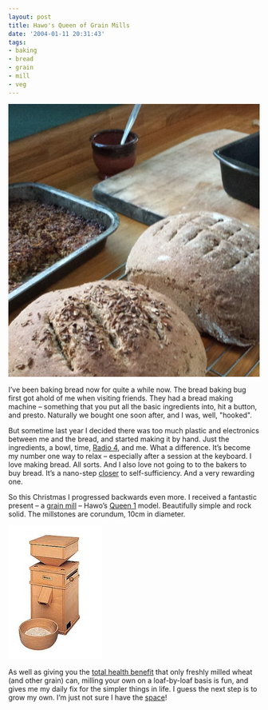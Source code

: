 ```yaml
---
layout: post
title: Hawo's Queen of Grain Mills
date: '2004-01-11 20:31:43'
tags:
- baking
- bread
- grain
- mill
- veg
---
```


![bread](/content/images/2018/02/Screen-Shot-2018-02-28-at-14.28.22.png)

I’ve been baking bread now for quite a while now. The bread baking bug first got ahold of me when visiting friends. They had a bread making machine – something that you put all the basic ingredients into, hit a button, and presto. Naturally we bought one soon after, and I was, well, "hooked".

But sometime last year I decided there was too much plastic and electronics between me and the bread, and started making it by hand. Just the ingredients, a bowl, time, [Radio 4](http://www.bbc.co.uk/radio4/), and me. What a difference. It’s become my number one way to relax – especially after a session at the keyboard. I love making bread. All sorts. And I also love not going to to the bakers to buy bread. It’s a nano-step [closer](/2003/01/20/a-new-year-and-a-new-approach/) to self-sufficiency. And a very rewarding one.

So this Christmas I progressed backwards even more. I received a fantastic present – a [grain mill](/~dj/2004/01/GrainMill.jpg) – Hawo’s [Queen 1](http://www.hawos.de/pages/engl/muhl8a.htm) model. Beautifully simple and rock solid. The millstones are corundum, 10cm in diameter.

![Hawo Queen 1 grain mill](/content/images/2018/02/hawo.jpg)

As well as giving you the [total health benefit](http://www.hawos.de/engl/alles2.htm) that only freshly milled wheat (and other grain) can, milling your own on a loaf-by-loaf basis is fun, and gives me my daily fix for the simpler things in life. I guess the next step is to grow my own. I’m just not sure I have the [space](/~dj/2003/09/vegplot.jpg)!


